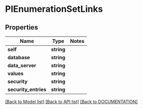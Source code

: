 # PIEnumerationSetLinks

## Properties
Name | Type | Notes
------------ | ------------- | -------------
**self** | **string**
**database** | **string**
**data_server** | **string**
**values** | **string**
**security** | **string**
**security_entries** | **string**

[[Back to Model list]](../../DOCUMENTATION.md#documentation-for-models) [[Back to API list]](../../DOCUMENTATION.md#documentation-for-api-endpoints) [[Back to DOCUMENTATION]](../../DOCUMENTATION.md)
